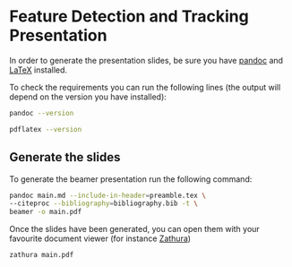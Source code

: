 # Feature Detection and Tracking Presentation

In order to generate the presentation slides, be sure you have [pandoc](https://pandoc.org/) and [LaTeX](https://www.latex-project.org/) installed.

To check the requirements you can run the following lines (the output will depend on the version you have installed):

```sh
pandoc --version
```

```sh
pdflatex --version
```

## Generate the slides

To generate the beamer presentation run the following command:

```sh
pandoc main.md --include-in-header=preamble.tex \
--citeproc --bibliography=bibliography.bib -t \
beamer -o main.pdf
```

Once the slides have been generated, you can open them with your favourite document viewer (for instance [Zathura](https://pwmt.org/projects/zathura/installation/))

```sh
zathura main.pdf
```
